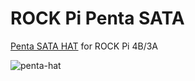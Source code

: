 # ROCK Pi Penta SATA

[Penta SATA HAT](<https://wiki.radxa.com/Penta_SATA_HAT>) for ROCK Pi 4B/3A

![penta-hat](https://cos.setf.me/assets/images/penta-sata-hat.png)
